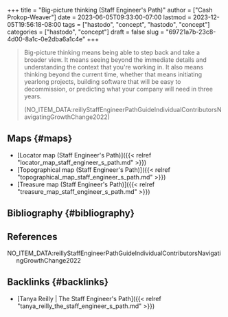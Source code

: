 +++
title = "Big-picture thinking (Staff Engineer's Path)"
author = ["Cash Prokop-Weaver"]
date = 2023-06-05T09:33:00-07:00
lastmod = 2023-12-05T19:56:18-08:00
tags = ["hastodo", "concept", "hastodo", "concept"]
categories = ["hastodo", "concept"]
draft = false
slug = "69721a7b-23c8-4d00-8a1c-0e2dba6a1c4e"
+++

> Big-picture thinking means being able to step back and take a broader view. It means seeing beyond the immediate details and understanding the context that you're working in. It also means thinking beyond the current time, whether that means initiating yearlong projects, building software that will be easy to decommission, or predicting what your company will need in three years.
>
> (NO_ITEM_DATA:reillyStaffEngineerPathGuideIndividualContributorsNavigatingGrowthChange2022)


## Maps {#maps}

-   [Locator map (Staff Engineer's Path)]({{< relref "locator_map_staff_engineer_s_path.md" >}})
-   [Topographical map (Staff Engineer's Path)]({{< relref "topographical_map_staff_engineer_s_path.md" >}})
-   [Treasure map (Staff Engineer's Path)]({{< relref "treasure_map_staff_engineer_s_path.md" >}})


## Bibliography {#bibliography}

## References

<style>.csl-entry{text-indent: -1.5em; margin-left: 1.5em;}</style><div class="csl-bib-body">
  <div class="csl-entry">NO_ITEM_DATA:reillyStaffEngineerPathGuideIndividualContributorsNavigatingGrowthChange2022</div>
</div>


## Backlinks {#backlinks}

-   [Tanya Reilly | The Staff Engineer's Path]({{< relref "tanya_reilly_the_staff_engineer_s_path.md" >}})
